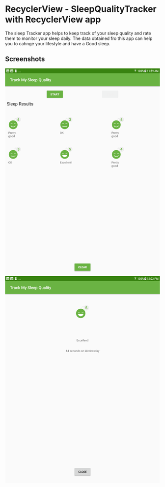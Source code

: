 # RecyclerView - SleepQualityTracker with RecyclerView app

The sleep Tracker app helps to keep track of your sleep quality and rate them to monitor your sleep daily. The data obtained fro this app can help you to cahnge your lifestyle and have a Good sleep.



## Screenshots

![Screenshot1](screenshots/sleep_tracker_recycler_home.png)
![Screenshot2](screenshots/sleep_tracker_recycler_detail.png)

